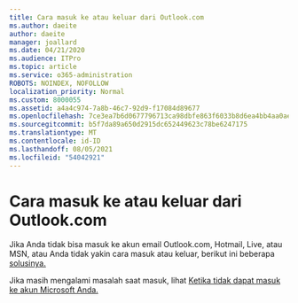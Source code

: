 ```yaml
---
title: Cara masuk ke atau keluar dari Outlook.com
ms.author: daeite
author: daeite
manager: joallard
ms.date: 04/21/2020
ms.audience: ITPro
ms.topic: article
ms.service: o365-administration
ROBOTS: NOINDEX, NOFOLLOW
localization_priority: Normal
ms.custom: 8000055
ms.assetid: a4a4c974-7a8b-46c7-92d9-f17084d89677
ms.openlocfilehash: 7ce3ea7b6d0677796713ca98dbfe863f6033b8d6ea4bb4aa0aef6a86df7ab119
ms.sourcegitcommit: b5f7da89a650d2915dc652449623c78be6247175
ms.translationtype: MT
ms.contentlocale: id-ID
ms.lasthandoff: 08/05/2021
ms.locfileid: "54042921"
---
```

# <a name="how-to-sign-in-to-or-out-of-outlookcom"></a>Cara masuk ke atau keluar dari Outlook.com

Jika Anda tidak bisa masuk ke akun email Outlook.com, Hotmail, Live, atau MSN, atau Anda tidak yakin cara masuk atau keluar, berikut ini beberapa [solusinya.](https://go.microsoft.com/fwlink/p/?linkid=2005840)
  
Jika masih mengalami masalah saat masuk, lihat [Ketika tidak dapat masuk ke akun Microsoft Anda.](https://go.microsoft.com/fwlink/p/?linkid=837479)